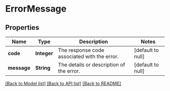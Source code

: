 # ErrorMessage
## Properties

| Name | Type | Description | Notes |
|------------ | ------------- | ------------- | -------------|
| **code** | **Integer** | The response code associated with the error. | [default to null] |
| **message** | **String** | The details or description of the error. | [default to null] |

[[Back to Model list]](../README.md#documentation-for-models) [[Back to API list]](../README.md#documentation-for-api-endpoints) [[Back to README]](../README.md)

